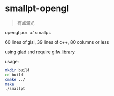 # smallpt-opengl

> 有点漏光

opengl port of smallpt.

60 lines of glsl, 39 lines of c++, 80 columns or less

using [glad](https://glad.dav1d.de) and require [glfw library](https://www.glfw.org/)

usage:
```sh
mkdir build
cd build
cmake ../
make
./smallpt
```
